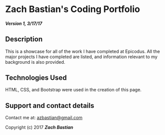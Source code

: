 # **Zach Bastian's Coding Portfolio**

#### _**Version 1, 3/17/17**_

## Description

This is a showcase for all of the work I have completed at Epicodus.  All the major projects I have completed are listed, and information relevant to my background is also provided.

## Technologies Used

HTML, CSS, and Bootstrap were used in the creation of this page.

## Support and contact details

Contact me at:  [azbastian@gmail.com](azbastian@gmail.com)

Copyright (c) 2017 **_Zach Bastian_**
